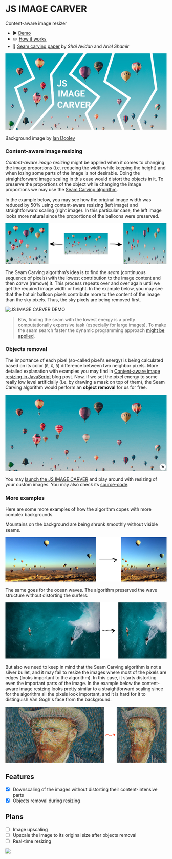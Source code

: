 # JS IMAGE CARVER

Content-aware image resizer

- ▶️ [️Demo](https://trekhleb.dev/js-image-carver/)
- ✏️ [How it works](https://trekhleb.dev/blog/2021/content-aware-image-resizing-in-javascript/)
- 📄 [Seam carving paper](https://perso.crans.org/frenoy/matlab2012/seamcarving.pdf) by *Shai Avidan* and *Ariel Shamir*

![JS IMAGE CARVER](public/site-meta-image.png)

Background image by [Ian Dooley](https://unsplash.com/@sadswim?utm_source=unsplash&utm_medium=referral&utm_content=creditCopyText)

### Content-aware image resizing

*Content-aware image resizing* might be applied when it comes to changing the image proportions (i.e. reducing the width while keeping the height) and when losing some parts of the image is not desirable. Doing the straightforward image scaling in this case would distort the objects in it. To preserve the proportions of the object while changing the image proportions we may use the [Seam Carving algorithm](https://perso.crans.org/frenoy/matlab2012/seamcarving.pdf).

In the example below, you may see how the original image width was reduced by 50% using content-aware resizing (left image) and straightforward scaling (right image). In this particular case, the left image looks more natural since the proportions of the balloons were preserved.

![Content-aware image resizing](public/demo-00-02.png)

The Seam Carving algorithm’s idea is to find the *seam* (continuous sequence of pixels) with the lowest contribution to the image content and then *carve* (remove) it. This process repeats over and over again until we get the required image width or height. In the example below, you may see that the hot air balloon pixels contribute more to the content of the image than the sky pixels. Thus, the sky pixels are being removed first.

![JS IMAGE CARVER DEMO](public/demo-01.gif)

> Btw, finding the seam with the lowest energy is a pretty computationally expensive task (especially for large images). To make the seam search faster the dynamic programming approach [might be applied](https://trekhleb.dev/blog/2021/content-aware-image-resizing-in-javascript/).

### Objects removal

The importance of each pixel (so-called pixel's energy) is being calculated based on its color (`R`, `G`, `B`) difference between two neighbor pixels. More detailed explanation with examples you may find in [Content-aware image resizing in JavaScript](https://trekhleb.dev/blog/2021/content-aware-image-resizing-in-javascript/) blog post. Now, if we set the pixel energy to some really low level artificially (i.e. by drawing a mask on top of them), the Seam Carving algorithm would perform an **object removal** for us for free.

![JS IMAGE CARVER OBJECT REMOVAL DEMO](public/demo-02.gif)

You may [launch the JS IMAGE CARVER](https://trekhleb.dev/js-image-carver/) and play around with resizing of your custom images. You may also check its [source-code](https://github.com/trekhleb/js-image-carver/tree/main/src/utils).

### More examples

Here are some more examples of how the algorithm copes with more complex backgrounds.

Mountains on the background are being shrunk smoothly without visible seams.

![Resizing demo with more complex backgrounds](public/demo-01.png)

The same goes for the ocean waves. The algorithm preserved the wave structure without distorting the surfers.

![Resizing demo with more complex backgrounds](public/demo-02.png)

But also we need to keep in mind that the Seam Carving algorithm is not a silver bullet, and it may fail to resize the images where most of the pixels are edges (looks important to the algorithm). In this case, it starts distorting even the important parts of the image. In the example below the content-aware image resizing looks pretty similar to a straightforward scaling since for the algorithm all the pixels look important, and it is hard for it to distinguish Van Gogh's face from the background.
  
![Example when the algorithm does not work as expected](public/demo-03.png)
  
## Features
  
- [x] Downscaling of the images without distorting their content-intensive parts
- [x] Objects removal during resizing
  
## Plans
  
- [ ] Image upscaling
- [ ] Upscale the image to its original size after objects removal
- [ ] Real-time resizing
  
<a href="https://www.buymeacoffee.com/chberry830"><img src="https://cdn.buymeacoffee.com/buttons/v2/default-yellow.png" height="60"></a>

 
